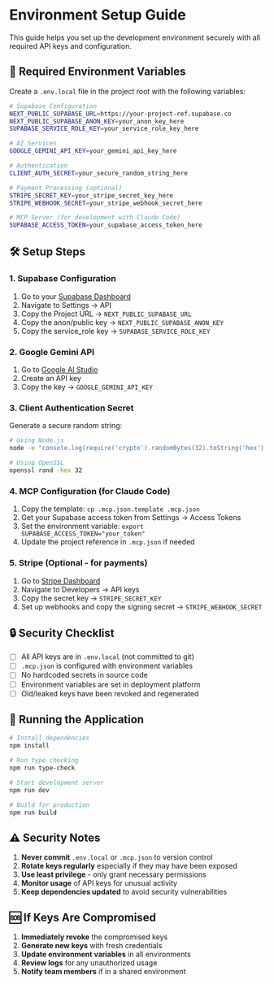 # Environment Setup Guide

This guide helps you set up the development environment securely with all required API keys and configuration.

## 🔐 Required Environment Variables

Create a `.env.local` file in the project root with the following variables:

```bash
# Supabase Configuration
NEXT_PUBLIC_SUPABASE_URL=https://your-project-ref.supabase.co
NEXT_PUBLIC_SUPABASE_ANON_KEY=your_anon_key_here
SUPABASE_SERVICE_ROLE_KEY=your_service_role_key_here

# AI Services
GOOGLE_GEMINI_API_KEY=your_gemini_api_key_here

# Authentication
CLIENT_AUTH_SECRET=your_secure_random_string_here

# Payment Processing (optional)
STRIPE_SECRET_KEY=your_stripe_secret_key_here
STRIPE_WEBHOOK_SECRET=your_stripe_webhook_secret_here

# MCP Server (for development with Claude Code)
SUPABASE_ACCESS_TOKEN=your_supabase_access_token_here
```

## 🛠️ Setup Steps

### 1. Supabase Configuration
1. Go to your [Supabase Dashboard](https://supabase.com/dashboard)
2. Navigate to Settings → API
3. Copy the Project URL → `NEXT_PUBLIC_SUPABASE_URL`
4. Copy the anon/public key → `NEXT_PUBLIC_SUPABASE_ANON_KEY`
5. Copy the service_role key → `SUPABASE_SERVICE_ROLE_KEY`

### 2. Google Gemini API
1. Go to [Google AI Studio](https://aistudio.google.com/)
2. Create an API key
3. Copy the key → `GOOGLE_GEMINI_API_KEY`

### 3. Client Authentication Secret
Generate a secure random string:
```bash
# Using Node.js
node -e "console.log(require('crypto').randomBytes(32).toString('hex'))"

# Using OpenSSL
openssl rand -hex 32
```

### 4. MCP Configuration (for Claude Code)
1. Copy the template: `cp .mcp.json.template .mcp.json`
2. Get your Supabase access token from Settings → Access Tokens
3. Set the environment variable: `export SUPABASE_ACCESS_TOKEN="your_token"`
4. Update the project reference in `.mcp.json` if needed

### 5. Stripe (Optional - for payments)
1. Go to [Stripe Dashboard](https://dashboard.stripe.com/)
2. Navigate to Developers → API keys
3. Copy the secret key → `STRIPE_SECRET_KEY`
4. Set up webhooks and copy the signing secret → `STRIPE_WEBHOOK_SECRET`

## 🔒 Security Checklist

- [ ] All API keys are in `.env.local` (not committed to git)
- [ ] `.mcp.json` is configured with environment variables
- [ ] No hardcoded secrets in source code
- [ ] Environment variables are set in deployment platform
- [ ] Old/leaked keys have been revoked and regenerated

## 🚀 Running the Application

```bash
# Install dependencies
npm install

# Run type checking
npm run type-check

# Start development server
npm run dev

# Build for production
npm run build
```

## ⚠️ Security Notes

1. **Never commit** `.env.local` or `.mcp.json` to version control
2. **Rotate keys regularly** especially if they may have been exposed
3. **Use least privilege** - only grant necessary permissions
4. **Monitor usage** of API keys for unusual activity
5. **Keep dependencies updated** to avoid security vulnerabilities

## 🆘 If Keys Are Compromised

1. **Immediately revoke** the compromised keys
2. **Generate new keys** with fresh credentials
3. **Update environment variables** in all environments
4. **Review logs** for any unauthorized usage
5. **Notify team members** if in a shared environment
